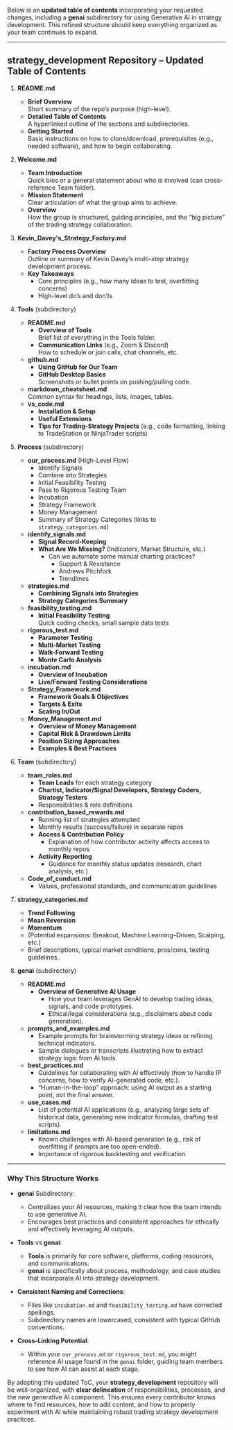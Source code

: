 Below is an **updated table of contents** incorporating your requested changes, including a **genai** subdirectory for using Generative AI in strategy development. This refined structure should keep everything organized as your team continues to expand.

---

## strategy_development Repository – Updated Table of Contents

1. **README.md**  
   - **Brief Overview**  
     Short summary of the repo’s purpose (high-level).  
   - **Detailed Table of Contents**  
     A hyperlinked outline of the sections and subdirectories.  
   - **Getting Started**  
     Basic instructions on how to clone/download, prerequisites (e.g., needed software), and how to begin collaborating.

2. **Welcome.md**  
   - **Team Introduction**  
     Quick bios or a general statement about who is involved (can cross-reference Team folder).  
   - **Mission Statement**  
     Clear articulation of what the group aims to achieve.  
   - **Overview**  
     How the group is structured, guiding principles, and the “big picture” of the trading strategy collaboration.

3. **Kevin_Davey's_Strategy_Factory.md**  
   - **Factory Process Overview**  
     Outline or summary of Kevin Davey’s multi-step strategy development process.  
   - **Key Takeaways**  
     - Core principles (e.g., how many ideas to test, overfitting concerns)  
     - High-level do’s and don’ts

4. **Tools** (subdirectory)  
   - **README.md**  
     - **Overview of Tools**  
       Brief list of everything in the Tools folder.  
     - **Communication Links** (e.g., Zoom & Discord)  
       How to schedule or join calls, chat channels, etc.
   - **github.md**  
     - **Using GitHub for Our Team**  
     - **GitHub Desktop Basics**  
       Screenshots or bullet points on pushing/pulling code.
   - **markdown_cheatsheet.md**  
     Common syntax for headings, lists, images, tables.  
   - **vs_code.md**  
     - **Installation & Setup**  
     - **Useful Extensions**  
     - **Tips for Trading-Strategy Projects** (e.g., code formatting, linking to TradeStation or NinjaTrader scripts)

5. **Process** (subdirectory)  
   - **our_process.md** (High-Level Flow)  
     - Identify Signals  
     - Combine into Strategies  
     - Initial Feasibility Testing  
     - Pass to Rigorous Testing Team  
     - Incubation  
     - Strategy Framework  
     - Money Management  
     - Summary of Strategy Categories (links to `strategy_categories.md`)  
   - **identify_signals.md**  
     - **Signal Record-Keeping**  
     - **What Are We Missing?** (Indicators, Market Structure, etc.)  
       - Can we automate some manual charting practices?  
         - Support & Resistance  
         - Andrews Pitchfork  
         - Trendlines  
   - **strategies.md**  
     - **Combining Signals into Strategies**  
     - **Strategy Categories Summary**  
   - **feasibility_testing.md**  
     - **Initial Feasibility Testing**  
       Quick coding checks, small sample data tests  
   - **rigorous_test.md**  
     - **Parameter Testing**  
     - **Multi-Market Testing**  
     - **Walk-Forward Testing**  
     - **Monte Carlo Analysis**  
   - **incubation.md**  
     - **Overview of Incubation**  
     - **Live/Forward Testing Considerations**  
   - **Strategy_Framework.md**  
     - **Framework Goals & Objectives**  
     - **Targets & Exits**  
     - **Scaling In/Out**  
   - **Money_Management.md**  
     - **Overview of Money Management**  
     - **Capital Risk & Drawdown Limits**  
     - **Position Sizing Approaches**  
     - **Examples & Best Practices**

6. **Team** (subdirectory)  
   - **team_roles.md**  
     - **Team Leads** for each strategy category  
     - **Chartist, Indicator/Signal Developers, Strategy Coders, Strategy Testers**  
     - Responsibilities & role definitions  
   - **contribution_based_rewards.md**  
     - Running list of strategies attempted  
     - Monthly results (success/failure) in separate repos  
     - **Access & Contribution Policy**  
       - Explanation of how contributor activity affects access to monthly repos  
     - **Activity Reporting**  
       - Guidance for monthly status updates (research, chart analysis, etc.)  
   - **Code_of_conduct.md**  
     - Values, professional standards, and communication guidelines

7. **strategy_categories.md**  
   - **Trend Following**  
   - **Mean Reversion**  
   - **Momentum**  
   - (Potential expansions: Breakout, Machine Learning–Driven, Scalping, etc.)  
   - Brief descriptions, typical market conditions, pros/cons, testing guidelines.

8. **genai** (subdirectory)  
   - **README.md**  
     - **Overview of Generative AI Usage**  
       - How your team leverages GenAI to develop trading ideas, signals, and code prototypes.  
       - Ethical/legal considerations (e.g., disclaimers about code generation).  
   - **prompts_and_examples.md**  
     - Example prompts for brainstorming strategy ideas or refining technical indicators.  
     - Sample dialogues or transcripts illustrating how to extract strategy logic from AI tools.  
   - **best_practices.md**  
     - Guidelines for collaborating with AI effectively (how to handle IP concerns, how to verify AI-generated code, etc.).  
     - “Human-in-the-loop” approach: using AI output as a starting point, not the final answer.  
   - **use_cases.md**  
     - List of potential AI applications (e.g., analyzing large sets of historical data, generating new indicator formulas, drafting test scripts).  
   - **limitations.md**  
     - Known challenges with AI-based generation (e.g., risk of overfitting if prompts are too open-ended).  
     - Importance of rigorous backtesting and verification.

---

### Why This Structure Works

- **genai** Subdirectory:  
  - Centralizes your AI resources, making it clear how the team intends to use generative AI.  
  - Encourages best practices and consistent approaches for ethically and effectively leveraging AI outputs.

- **Tools** vs **genai**:  
  - **Tools** is primarily for core software, platforms, coding resources, and communications.  
  - **genai** is specifically about process, methodology, and case studies that incorporate AI into strategy development.

- **Consistent Naming and Corrections**:  
  - Files like `incubation.md` and `feasibility_testing.md` have corrected spellings.  
  - Subdirectory names are lowercased, consistent with typical GitHub conventions.

- **Cross-Linking Potential**:  
  - Within your `our_process.md` or `rigorous_test.md`, you might reference AI usage found in the `genai` folder, guiding team members to see how AI can assist at each stage.

By adopting this updated ToC, your **strategy_development** repository will be well-organized, with **clear delineation** of responsibilities, processes, and the new generative AI component. This ensures every contributor knows where to find resources, how to add content, and how to properly experiment with AI while maintaining robust trading strategy development practices.